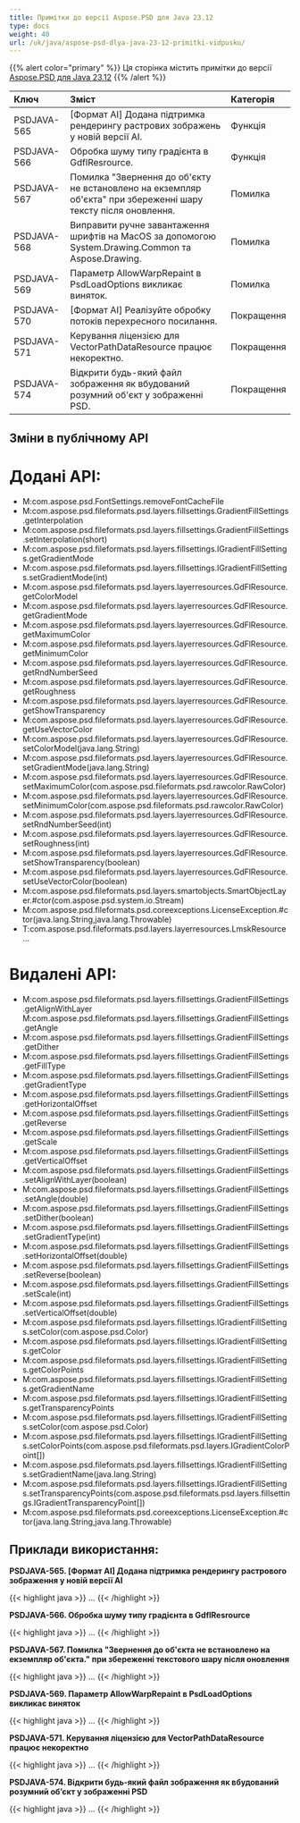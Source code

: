 ```yaml
---
title: Примітки до версії Aspose.PSD для Java 23.12
type: docs
weight: 40
url: /uk/java/aspose-psd-dlya-java-23-12-primіtki-vidpusku/
---
```


{{% alert color="primary" %}} Ця сторінка містить примітки до версії [Aspose.PSD для Java 23.12](https://downloads.aspose.com/psd/java/new-releases/aspose.psd-for-java-23.12/) {{% /alert %}}

| **Ключ**    | **Зміст**                                                                                         | **Категорія** |
|:------------|:----------------------------------------------------------------------------------------------------|:-------------|
| PSDJAVA-565 | [Формат AI] Додана підтримка рендерингу растрових зображень у новій версії AI.                      | Функція      |
| PSDJAVA-566 | Обробка шуму типу градієнта в GdflResrource.                                                      | Функція      |
| PSDJAVA-567 | Помилка "Звернення до об'єкту не встановлено на екземпляр об'єкта" при збереженні шару тексту після оновлення. | Помилка       |
| PSDJAVA-568 | Виправити ручне завантаження шрифтів на MacOS за допомогою System.Drawing.Common та Aspose.Drawing. | Помилка       |
| PSDJAVA-569 | Параметр AllowWarpRepaint в PsdLoadOptions викликає виняток.                                      | Помилка       |
| PSDJAVA-570 | [Формат AI] Реалізуйте обробку потоків перехресного посилання.                                      | Покращення   |
| PSDJAVA-571 | Керування ліцензією для VectorPathDataResource працює некоректно.                                   | Покращення   |
| PSDJAVA-574 | Відкрити будь-який файл зображення як вбудований розумний об'єкт у зображенні PSD.                  | Покращення   |

## **Зміни в публічному API**
# **Додані API:**

- M:com.aspose.psd.FontSettings.removeFontCacheFile 
- M:com.aspose.psd.fileformats.psd.layers.fillsettings.GradientFillSettings.getInterpolation
- M:com.aspose.psd.fileformats.psd.layers.fillsettings.GradientFillSettings.setInterpolation(short)
- M:com.aspose.psd.fileformats.psd.layers.fillsettings.IGradientFillSettings.getGradientMode
- M:com.aspose.psd.fileformats.psd.layers.fillsettings.IGradientFillSettings.setGradientMode(int)
- M:com.aspose.psd.fileformats.psd.layers.layerresources.GdFlResource.getColorModel
- M:com.aspose.psd.fileformats.psd.layers.layerresources.GdFlResource.getGradientMode
- M:com.aspose.psd.fileformats.psd.layers.layerresources.GdFlResource.getMaximumColor
- M:com.aspose.psd.fileformats.psd.layers.layerresources.GdFlResource.getMinimumColor
- M:com.aspose.psd.fileformats.psd.layers.layerresources.GdFlResource.getRndNumberSeed
- M:com.aspose.psd.fileformats.psd.layers.layerresources.GdFlResource.getRoughness
- M:com.aspose.psd.fileformats.psd.layers.layerresources.GdFlResource.getShowTransparency
- M:com.aspose.psd.fileformats.psd.layers.layerresources.GdFlResource.getUseVectorColor 
- M:com.aspose.psd.fileformats.psd.layers.layerresources.GdFlResource.setColorModel(java.lang.String)
- M:com.aspose.psd.fileformats.psd.layers.layerresources.GdFlResource.setGradientMode(java.lang.String)
- M:com.aspose.psd.fileformats.psd.layers.layerresources.GdFlResource.setMaximumColor(com.aspose.psd.fileformats.psd.rawcolor.RawColor)
- M:com.aspose.psd.fileformats.psd.layers.layerresources.GdFlResource.setMinimumColor(com.aspose.psd.fileformats.psd.rawcolor.RawColor)
- M:com.aspose.psd.fileformats.psd.layers.layerresources.GdFlResource.setRndNumberSeed(int)
- M:com.aspose.psd.fileformats.psd.layers.layerresources.GdFlResource.setRoughness(int)
- M:com.aspose.psd.fileformats.psd.layers.layerresources.GdFlResource.setShowTransparency(boolean)
- M:com.aspose.psd.fileformats.psd.layers.layerresources.GdFlResource.setUseVectorColor(boolean)
- M:com.aspose.psd.fileformats.psd.layers.smartobjects.SmartObjectLayer.#ctor(com.aspose.psd.system.io.Stream)
- M:com.aspose.psd.fileformats.psd.coreexceptions.LicenseException.#ctor(java.lang.String,java.lang.Throwable)
- T:com.aspose.psd.fileformats.psd.layers.layerresources.LmskResource
…

# **Видалені API:**

- M:com.aspose.psd.fileformats.psd.layers.fillsettings.GradientFillSettings.getAlignWithLayer
  M:com.aspose.psd.fileformats.psd.layers.fillsettings.GradientFillSettings.getAngle 
- M:com.aspose.psd.fileformats.psd.layers.fillsettings.GradientFillSettings.getDither 
- M:com.aspose.psd.fileformats.psd.layers.fillsettings.GradientFillSettings.getFillType 
- M:com.aspose.psd.fileformats.psd.layers.fillsettings.GradientFillSettings.getGradientType 
- M:com.aspose.psd.fileformats.psd.layers.fillsettings.GradientFillSettings.getHorizontalOffset 
- M:com.aspose.psd.fileformats.psd.layers.fillsettings.GradientFillSettings.getReverse 
- M:com.aspose.psd.fileformats.psd.layers.fillsettings.GradientFillSettings.getScale 
- M:com.aspose.psd.fileformats.psd.layers.fillsettings.GradientFillSettings.getVerticalOffset 
- M:com.aspose.psd.fileformats.psd.layers.fillsettings.GradientFillSettings.setAlignWithLayer(boolean)
- M:com.aspose.psd.fileformats.psd.layers.fillsettings.GradientFillSettings.setAngle(double)
- M:com.aspose.psd.fileformats.psd.layers.fillsettings.GradientFillSettings.setDither(boolean)
- M:com.aspose.psd.fileformats.psd.layers.fillsettings.GradientFillSettings.setGradientType(int)
- M:com.aspose.psd.fileformats.psd.layers.fillsettings.GradientFillSettings.setHorizontalOffset(double)
- M:com.aspose.psd.fileformats.psd.layers.fillsettings.GradientFillSettings.setReverse(boolean)
- M:com.aspose.psd.fileformats.psd.layers.fillsettings.GradientFillSettings.setScale(int)
- M:com.aspose.psd.fileformats.psd.layers.fillsettings.GradientFillSettings.setVerticalOffset(double)
- M:com.aspose.psd.fileformats.psd.layers.fillsettings.IGradientFillSettings.setColor(com.aspose.psd.Color)
- M:com.aspose.psd.fileformats.psd.layers.fillsettings.IGradientFillSettings.getColor 
- M:com.aspose.psd.fileformats.psd.layers.fillsettings.IGradientFillSettings.getColorPoints 
- M:com.aspose.psd.fileformats.psd.layers.fillsettings.IGradientFillSettings.getGradientName 
- M:com.aspose.psd.fileformats.psd.layers.fillsettings.IGradientFillSettings.getTransparencyPoints 
- M:com.aspose.psd.fileformats.psd.layers.fillsettings.IGradientFillSettings.setColor(com.aspose.psd.Color)
- M:com.aspose.psd.fileformats.psd.layers.fillsettings.IGradientFillSettings.setColorPoints(com.aspose.psd.fileformats.psd.layers.IGradientColorPoint[])
- M:com.aspose.psd.fileformats.psd.layers.fillsettings.IGradientFillSettings.setGradientName(java.lang.String)
- M:com.aspose.psd.fileformats.psd.layers.fillsettings.IGradientFillSettings.setTransparencyPoints(com.aspose.psd.fileformats.psd.layers.fillsettings.IGradientTransparencyPoint[])
- M:com.aspose.psd.fileformats.psd.coreexceptions.LicenseException.#ctor(java.lang.String,java.lang.Throwable)

## **Приклади використання:**

**PSDJAVA-565. [Формат AI] Додана підтримка рендерингу растрового зображення у новій версії AI**

{{< highlight java >}}
…
{{< /highlight >}}

**PSDJAVA-566. Обробка шуму типу градієнта в GdflResrource**

{{< highlight java >}}
…
{{< /highlight >}}

**PSDJAVA-567. Помилка "Звернення до об'єкта не встановлено на екземпляр об'єкта." при збереженні текстового шару після оновлення**

{{< highlight java >}}
…
{{< /highlight >}}

**PSDJAVA-569. Параметр AllowWarpRepaint в PsdLoadOptions викликає виняток**

{{< highlight java >}}
…
{{< /highlight >}}

**PSDJAVA-571. Керування ліцензією для VectorPathDataResource працює некоректно**

{{< highlight java >}}
…
{{< /highlight >}}

**PSDJAVA-574. Відкрити будь-який файл зображення як вбудований розумний об’єкт у зображенні PSD**

{{< highlight java >}}
…
{{< /highlight >}}